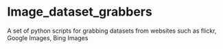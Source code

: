# Image_dataset_grabbers
A set of python scripts for grabbing datasets from websites such as flickr, Google Images, Bing Images
